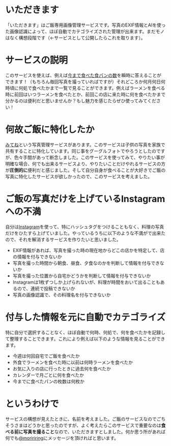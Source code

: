 # いただきます
「いただきます」はご飯専用画像管理サービスです。写真のEXIF情報とAIを使った画像認識によって、ほぼ自動でカテゴライズされた管理が出来ます。まだモノはなく構想段階です（←サービスとして公開したらこれを取ります）。

# サービスの説明
このサービスを使えば、例えば[今まで食べた食パンの数](https://togetter.com/li/1218306)を瞬時に答えることができます！（もちろん毎回写真を撮っていればですが）それどころか何月何日何時頃に何処で食べたかまで一覧で見ることができます。例えばラーメンを食べる時に前回はいつラーメンを食べたとか、前回この店に来た時に何を食べたかまで分かるのは便利だと思いませんか？もし魅力を感じたらぜひ使ってみてください！

# 何故ご飯に特化したか
[みてね](https://mitene.us/)という写真管理サービスがあります。このサービスは子供の写真を家族で共有することに特化しています。同じ事をグーグルフォトでやろうとしたのですが、色々手間があって断念しました。このサービスを使ってみて、やりたい事が明確な場合、何でも出来るサービスより、やりたいことだけやれるサービスの方が**圧倒的に**便利だと感じました。そして自分自身が食べることが大好きでご飯の写真に特化したサービスが欲しかったので、このサービスを考えました。

# ご飯の写真だけを上げているInstagramへの不満
自分は[Instagram](https://www.instagram.com/binnmti/)を使って、特にハッシュタグをつけることもなく、料理の写真だけをひたすら上げていました。やっているうちに以下のような不満がで出来たので、それを解消するサービスを作りたいと思いました。
- EXIF情報があれば、写真を撮った時の現在地からどこの店かを特定して、店の情報を付与できないか
- 写真を撮った時間から朝食、昼食、夕食なのかを判断して情報を付与できないか
- 写真を撮った位置から自宅かどうかを判断して情報を付与できないか
- Instagramは1枚ずつしか上げられないが、料理が時間をおいて出ることもあるので、連続で投稿できないか
- 写真の画像認識で、その料理名を付与できないか

# 付与した情報を元に自動でカテゴライズ
特に自分で選択することなく、ほぼ自動で何時、何処で、何を食べたかを記録して整理することできます。これにより例えば以下のような情報を見ることができます。
- 今週は何回自宅でご飯を食べたか
- 外食でラーメンを食べた時に以前は何時ラーメンを食べたか
- お気に入りの店に行ったときに過去何を食べたか
- カレンダーで月ごとに何を食べたか
- 今までに食べたパンの枚数は何枚か

# というわけで
サービスの構想が見えたときに、名前を考えました。ご飯のサービスなのでごちそうさまはどうかと思ったのですが、よく考えたらこのサービスで重要なのは**食べる前に写真を撮ること**なので、いただきますとしました。何か思う所があれば何でも[@moririring](https://twitter.com/moririring)にメッセージを頂ければと思います。
